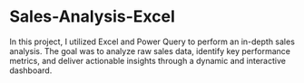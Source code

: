 # Sales-Analysis-Excel
In this project, I utilized Excel and Power Query to perform an in-depth sales analysis. The goal was to analyze raw sales data, identify key performance metrics, and deliver actionable insights through a dynamic and interactive dashboard.
